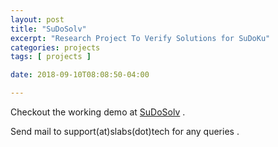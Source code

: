 ```yaml
---
layout: post
title: "SuDoSolv"
excerpt: "Research Project To Verify Solutions for SuDoKu"
categories: projects
tags: [ projects ]

date: 2018-09-10T08:08:50-04:00

---
```


Checkout the working demo at [SuDoSolv](http://slabs.tech/SuDoSolv/) .

Send mail to support(at)slabs(dot)tech for any queries .

